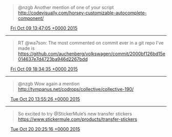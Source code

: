 > @nzgb Another mention of one of your script http://codevisually.com/horsey-customizable-autocomplete-component/

<img src="/media/tweet.ico" width="12" /> [Fri Oct 09 13:47:05 +0000 2015](https://twitter.com/eduplessis/status/652480403249475584)

----

> RT @wa7son: The most commented on commit ever in a git repo I've made is https://github.com/auchenberg/volkswagen/commit/2000bf126bd15e014637e7d4723ba946d2267bdd

<img src="/media/tweet.ico" width="12" /> [Fri Oct 09 18:34:35 +0000 2015](https://twitter.com/eduplessis/status/652552754079121409)

----

> @nzgb Wow again a mention http://tympanus.net/codrops/collective/collective-190/

<img src="/media/tweet.ico" width="12" /> [Tue Oct 20 13:55:26 +0000 2015](https://twitter.com/eduplessis/status/656468771536769025)

----

> So excited to try @StickerMule’s new transfer stickers https://www.stickermule.com/products/transfer-stickers

<img src="/media/tweet.ico" width="12" /> [Tue Oct 20 20:25:16 +0000 2015](https://twitter.com/eduplessis/status/656566878396137472)